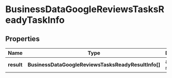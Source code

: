 # BusinessDataGoogleReviewsTasksReadyTaskInfo

## Properties

| Name | Type | Description | Notes |
|------------ | ------------- | ------------- | -------------|
**result** | **BusinessDataGoogleReviewsTasksReadyResultInfo[]** | array of results |[optional]|